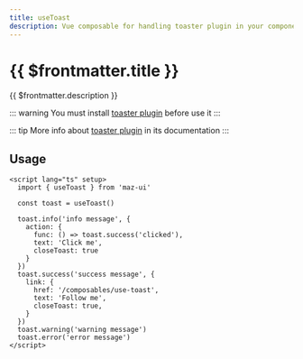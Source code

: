 ```yaml
---
title: useToast
description: Vue composable for handling toaster plugin in your components
---
```


# {{ $frontmatter.title }}

{{ $frontmatter.description }}

::: warning
You must install [toaster plugin](./../plugins/toaster.md#install) before use it
:::

::: tip
More info about [toaster plugin](./../plugins/toaster.md) in its documentation
:::

## Usage

```vue
<script lang="ts" setup>
  import { useToast } from 'maz-ui'

  const toast = useToast()

  toast.info('info message', {
    action: {
      func: () => toast.success('clicked'),
      text: 'Click me',
      closeToast: true
    }
  })
  toast.success('success message', {
    link: {
      href: '/composables/use-toast',
      text: 'Follow me',
      closeToast: true,
    }
  })
  toast.warning('warning message')
  toast.error('error message')
</script>
```

<script lang="ts" setup>
  import { useToast } from 'maz-ui'

  const toast = useToast()

  toast.info('info message', {
    action: {
      func: () => toast.success('clicked'),
      text: 'Click me',
      closeToast: true
    }
  })
  toast.success('success message', {
    link: {
      href: '/composables/use-toast',
      text: 'Follow me',
      closeToast: true,
    }
  })
  toast.warning('warning message')
  toast.error('error message')
  toast.message('message')
</script>
